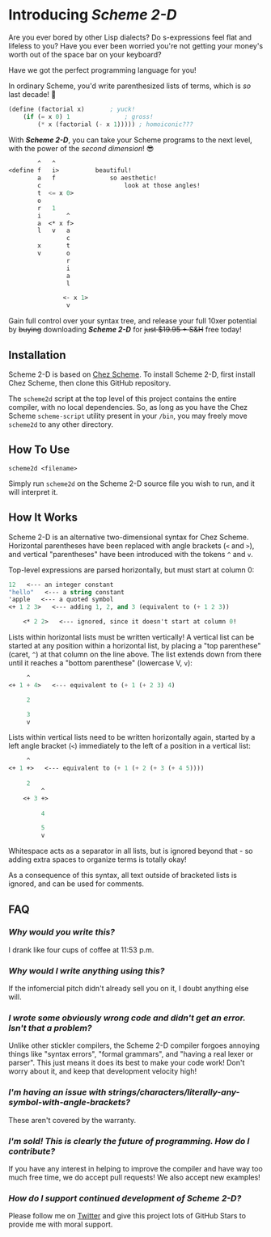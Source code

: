 # Introducing ***Scheme 2-D***

Are you ever bored by other Lisp dialects? Do s-expressions feel flat and lifeless to you? Have you ever been worried you're not getting your money's worth out of the space bar on your keyboard?

Have we got the perfect programming language for you!

In ordinary Scheme, you'd write parenthesized lists of terms, which is _so_ last decade! 🤮
```scheme
(define (factorial x)       ; yuck!
    (if (= x 0) 1               ; gross!
        (* x (factorial (- x 1))))) ; homoiconic???
```

With ***Scheme 2-D***, you can take your Scheme programs to the next level, with the power of the *second dimension*! 😎

```scheme     
        ^   ^           
<define f   i>          beautiful!
        a   f               so aesthetic!
        c                       look at those angles!
        t  <= x 0>              
        o                        
        r   1       
        i       ^
        a  <* x f>
        l   v   a
                c
        x       t
        v       o
                r
                i
                a
                l

               <- x 1>
                v
```

Gain full control over your syntax tree, and release your full 10xer potential by ~~buying~~ downloading ***Scheme 2-D*** for ~~just $19.95 + S&H~~ free today!

## Installation

Scheme 2-D is based on [Chez Scheme](https://cisco.github.io/ChezScheme/). To install Scheme 2-D, first install Chez Scheme, then clone this GitHub repository. 

The `scheme2d` script at the top level of this project contains the entire compiler, with no local dependencies. So, as long as you have the Chez Scheme `scheme-script` utility present in your `/bin`, you may freely move `scheme2d` to any other directory.

## How To Use

```
scheme2d <filename>
```
Simply run `scheme2d` on the Scheme 2-D source file you wish to run, and it will interpret it.

## How It Works

Scheme 2-D is an alternative two-dimensional syntax for Chez Scheme. Horizontal parentheses have been replaced with angle brackets (`<` and `>`), and vertical "parentheses" have been introduced with the tokens `^` and `v`.

Top-level expressions are parsed horizontally, but must start at column 0: 

```scheme
12   <--- an integer constant
"hello"   <--- a string constant
'apple   <--- a quoted symbol
<+ 1 2 3>   <--- adding 1, 2, and 3 (equivalent to (+ 1 2 3))

    <* 2 2>   <--- ignored, since it doesn't start at column 0!
```

Lists within horizontal lists must be written vertically! A vertical list can be started at any position within a horizontal list, by placing a "top parenthese" (caret, `^`) at that column on the line above. The list extends down from there until it reaches a "bottom parenthese" (lowercase V, `v`): 

```scheme
     ^
<+ 1 + 4>   <--- equivalent to (+ 1 (+ 2 3) 4)

     2

     3
     v
```

Lists within vertical lists need to be written horizontally again, started by a left angle bracket (`<`) immediately to the left of a position in a vertical list:

```scheme
     ^
<+ 1 +>   <--- equivalent to (+ 1 (+ 2 (+ 3 (+ 4 5))))
     
     2   
         ^
    <+ 3 +>
         
         4

         5
         v
```

Whitespace acts as a separator in all lists, but is ignored beyond that - so adding extra spaces to organize terms is totally okay! 

As a consequence of this syntax, all text outside of bracketed lists is ignored, and can be used for comments.

## FAQ

### *Why would you write this?*

I drank like four cups of coffee at 11:53 p.m.

### *Why would I write anything using this?*

If the infomercial pitch didn't already sell you on it, I doubt anything else will.

### *I wrote some obviously wrong code and didn't get an error. Isn't that a problem?*

Unlike other stickler compilers, the Scheme 2-D compiler forgoes annoying things like "syntax errors", "formal grammars", and "having a real lexer or parser". This just means it does its best to make your code work! Don't worry about it, and keep that development velocity high!

### *I'm having an issue with strings/characters/literally-any-symbol-with-angle-brackets?*

These aren't covered by the warranty.

### *I'm sold! This is clearly the future of programming. How do I contribute?*

If you have any interest in helping to improve the compiler and have way too much free time, we do accept pull requests! We also accept new examples!

### *How do I support continued development of Scheme 2-D?*

Please follow me on [Twitter](https://twitter.com/elucentdev) and give this project lots of GitHub Stars to provide me with moral support.